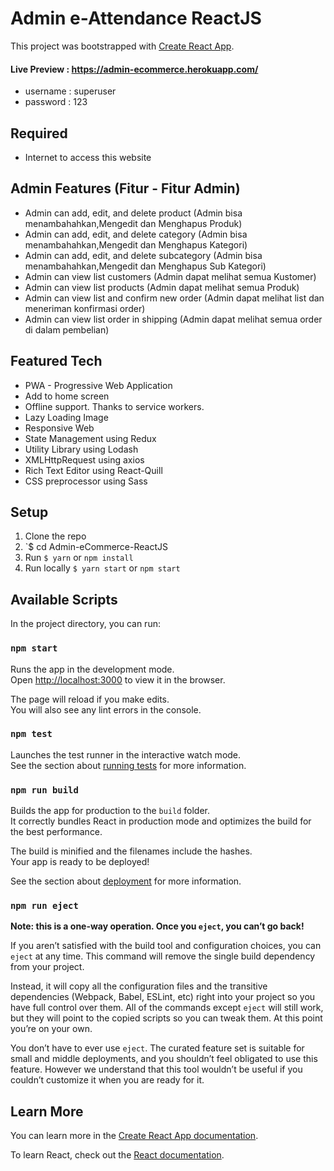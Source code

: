 # Admin e-Attendance ReactJS

This project was bootstrapped with [Create React App](https://github.com/facebook/create-react-app).
#### Live Preview : https://admin-ecommerce.herokuapp.com/
- username : superuser
- password : 123

## Required
- Internet to access this website

## Admin Features (Fitur - Fitur Admin)
- Admin can add, edit, and delete product (Admin bisa menambahahkan,Mengedit dan Menghapus Produk)
- Admin can add, edit, and delete category (Admin bisa menambahahkan,Mengedit dan Menghapus Kategori)
- Admin can add, edit, and delete subcategory (Admin bisa menambahahkan,Mengedit dan Menghapus Sub Kategori)
- Admin can view list customers (Admin dapat melihat semua Kustomer)
- Admin can view list products (Admin dapat melihat semua Produk)
- Admin can view list and confirm new order (Admin dapat melihat list dan meneriman konfirmasi order)
- Admin can view list order in shipping (Admin dapat melihat semua order di dalam pembelian)

## Featured Tech
- PWA - Progressive Web Application
- Add to home screen
- Offline support. Thanks to service workers.
- Lazy Loading Image
- Responsive Web
- State Management using Redux
- Utility Library using Lodash
- XMLHttpRequest using axios
- Rich Text Editor using React-Quill
- CSS preprocessor using Sass


## Setup

1. Clone the repo
2. `$ cd Admin-eCommerce-ReactJS
3. Run `$ yarn` or `npm install`
4. Run locally `$ yarn start` or `npm start`


## Available Scripts

In the project directory, you can run:

### `npm start`

Runs the app in the development mode.<br>
Open [http://localhost:3000](http://localhost:3000) to view it in the browser.

The page will reload if you make edits.<br>
You will also see any lint errors in the console.

### `npm test`

Launches the test runner in the interactive watch mode.<br>
See the section about [running tests](https://facebook.github.io/create-react-app/docs/running-tests) for more information.

### `npm run build`

Builds the app for production to the `build` folder.<br>
It correctly bundles React in production mode and optimizes the build for the best performance.

The build is minified and the filenames include the hashes.<br>
Your app is ready to be deployed!

See the section about [deployment](https://facebook.github.io/create-react-app/docs/deployment) for more information.

### `npm run eject`

**Note: this is a one-way operation. Once you `eject`, you can’t go back!**

If you aren’t satisfied with the build tool and configuration choices, you can `eject` at any time. This command will remove the single build dependency from your project.

Instead, it will copy all the configuration files and the transitive dependencies (Webpack, Babel, ESLint, etc) right into your project so you have full control over them. All of the commands except `eject` will still work, but they will point to the copied scripts so you can tweak them. At this point you’re on your own.

You don’t have to ever use `eject`. The curated feature set is suitable for small and middle deployments, and you shouldn’t feel obligated to use this feature. However we understand that this tool wouldn’t be useful if you couldn’t customize it when you are ready for it.

## Learn More

You can learn more in the [Create React App documentation](https://facebook.github.io/create-react-app/docs/getting-started).

To learn React, check out the [React documentation](https://reactjs.org/).
